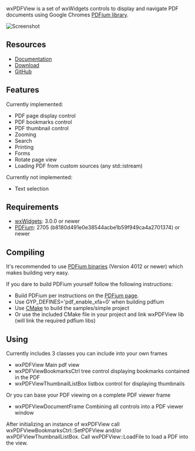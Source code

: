 
wxPDFView is a set of wxWidgets controls to display and 
navigate PDF documents using Google Chromes [PDFium library][2].

![Screenshot](https://tct2k.github.io/wxPDFView/images/PDFViewDocumentFrame.png "wxPDFViewDocumentFrame")

Resources
---------
* [Documentation](https://tct2k.github.io/wxPDFView/)
* [Download](https://github.com/TcT2k/wxPDFView/releases)
* [GitHub](https://github.com/TcT2k/wxPDFView)

Features
--------
Currently implemented:
* PDF page display control
* PDF bookmarks control
* PDF thumbnail control
* Zooming
* Search
* Printing
* Forms
* Rotate page view
* Loading PDF from custom sources (any std::istream)

Currently not implemented:
* Text selection

Requirements
------------
* [wxWidgets][1]: 3.0.0  or newer
* [PDFium][2]: 2705 (b8180d491e0e38544acbe1b59f949ca4a2701374) or newer

Compiling
---------
It's recommended to use [PDFium binaries][3] (Version 4012 or newer) which makes building very easy.

If you dare to build PDFium yourself follow the following instructions:
* Build PDFium per instructions on the [PDFium page][2].
* Use GYP_DEFINES='pdf_enable_xfa=0' when building pdfium
* Use [CMake][4] to build the samples/simple project
* Or use the  included CMake file in your project and link wxPDFView lib (will link the required pdfium libs)

Using
-----
Currently includes 3 classes you can include into your own frames
* wxPDFView Main pdf view
* wxPDFViewBookmarksCtrl tree control displaying bookmarks contained in the PDF
* wxPDFViewThumbnailListBox listbox control for displaying thumbnails

Or you can base your PDF viewing on a complete PDF viewer frame
* wxPDFViewDocumentFrame Combining all controls into a PDF viewer window

After initializing an instance of wxPDFView call wxPDFViewBookmarksCtrl::SetPDFView 
and/or wxPDFViewThumbnailListBox. Call wxPDFView::LoadFile to load a PDF into the 
view.


[1]: http://www.wxwidgets.org
[2]: https://pdfium.googlesource.com/pdfium/
[3]: https://github.com/bblanchon/pdfium-binaries
[4]: http://cmake.org/
